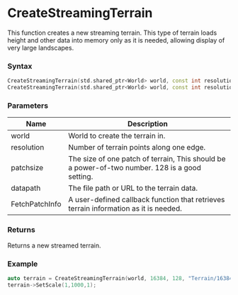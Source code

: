 # CreateStreamingTerrain
This function creates a new streaming terrain. This type of terrain loads height and other data into memory only as it is needed, allowing display of very large landscapes.
### Syntax
```c++
CreateStreamingTerrain(std.shared_ptr<World> world, const int resolution, const int patchsize, const std::string& datapath, void FetchPatchInfo(TerrainPatchInfo*));
CreateStreamingTerrain(std.shared_ptr<World> world, const int resolution, const int patchsize, const std::wstring& datapath, void FetchPatchInfo(TerrainPatchInfo*));
```
### Parameters
| Name | Description |
| ------ | ------ |
| world | World to create the terrain in. |
| resolution | Number of terrain points along one edge. |
| patchsize | The size of one patch of terrain, This should be a power-of-two number. 128 is a good setting.|
| datapath | The file path or URL to the terrain data.|
| FetchPatchInfo | A user-defined callback function that retrieves terrain information as it is needed. |
### Returns
Returns a new streamed terrain.
### Example
``` c++
auto terrain = CreateStreamingTerrain(world, 16384, 128, "Terrain/16384/16384.dds");
terrain->SetScale(1,1000,1);
```
